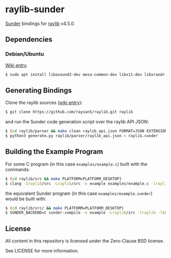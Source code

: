 # raylib-sunder

[Sunder](https://github.com/ashn-dot-dev/sunder) bindings for [raylib](https://github.com/raysan5/raylib) v4.5.0.

## Dependencies
### Debian/Ubuntu

[Wiki entry](https://github.com/raysan5/raylib/wiki/Working-on-GNU-Linux#ubuntu).

```sh
$ sudo apt install libasound2-dev mesa-common-dev libx11-dev libxrandr-dev libxi-dev xorg-dev libgl1-mesa-dev libglu1-mesa-dev
```

## Generating Bindings
Clone the raylib sources ([wiki entry](https://github.com/raysan5/raylib/wiki/Working-on-GNU-Linux#build-raylib-using-make)):

```sh
$ git clone https://github.com/raysan5/raylib.git raylib
```

and run the Sunder code generation script over the raylib API JSON:

```sh
$ (cd raylib/parser && make clean raylib_api.json FORMAT=JSON EXTENSION=json)
$ python3 generate.py raylib/parser/raylib_api.json > raylib.sunder
```

## Building the Example Program
For some C program (in this case `examples/example.c`) built with the commands:

```sh
$ (cd raylib/src && make PLATFORM=PLATFORM_DESKTOP)
$ clang -Iraylib/src -Lraylib/src -o example examples/example.c -lraylib -lGL -lm -lpthread -ldl -lrt -lX11
```

the equivalent Sunder program (in this case `examples/example.sunder`) would be built with:

```sh
$ (cd raylib/src/ && make PLATFORM=PLATFORM_DESKTOP)
$ SUNDER_BACKEND=C sunder-compile -o example -Lraylib/src -lraylib -lGL -lm -lpthread -ldl -lrt -lX11 examples/example.sunder
```

## License
All content in this repository is licensed under the Zero-Clause BSD license.

See LICENSE for more information.
